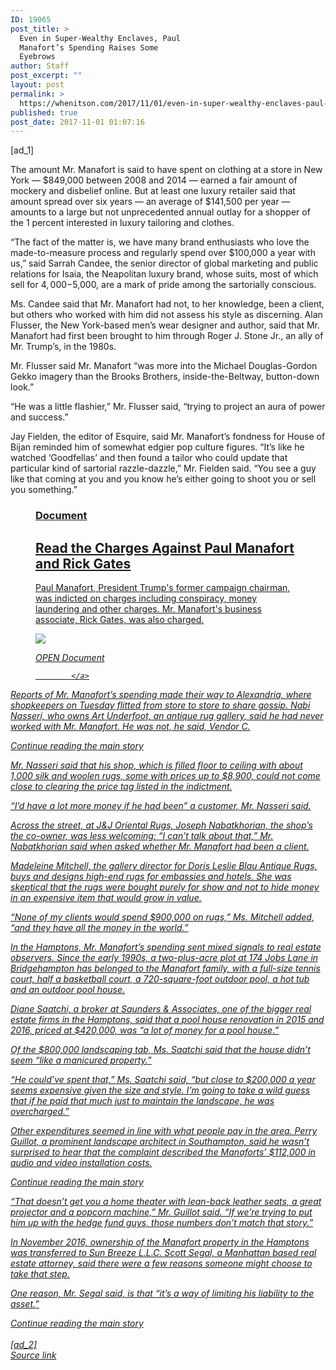 ```yaml
---
ID: 19065
post_title: >
  Even in Super-Wealthy Enclaves, Paul
  Manafort’s Spending Raises Some
  Eyebrows
author: Staff
post_excerpt: ""
layout: post
permalink: >
  https://whenitson.com/2017/11/01/even-in-super-wealthy-enclaves-paul-manaforts-spending-raises-some-eyebrows/
published: true
post_date: 2017-11-01 01:07:16
---
```

 [ad_1]
<br><div>
        <p class="story-body-text story-content" data-para-count="415" data-total-count="2430" id="story-continues-3">The amount Mr. Manafort is said to have spent on clothing at a store in New York — $849,000 between 2008 and 2014 — earned a fair amount of mockery and disbelief online. But at least one luxury retailer said that amount spread over six years — an average of $141,500 per year — amounts to a large but not unprecedented annual outlay for a shopper of the 1 percent interested in luxury tailoring and clothes.</p><p class="story-body-text story-content" data-para-count="375" data-total-count="2805">“The fact of the matter is, we have many brand enthusiasts who love the made-to-measure process and regularly spend over $100,000 a year with us,” said Sarrah Candee, the senior director of global marketing and public relations for Isaia, the Neapolitan luxury brand, whose suits, most of which sell for $4,000-$5,000, are a mark of pride among the sartorially conscious.</p><p class="story-body-text story-content" data-para-count="334" data-total-count="3139">Ms. Candee said that Mr. Manafort had not, to her knowledge, been a client, but others who worked with him did not assess his style as discerning. Alan Flusser, the New York-based men’s wear designer and author, said that Mr. Manafort had first been brought to him through Roger J. Stone Jr., an ally of Mr. Trump’s, in the 1980s.</p><p class="story-body-text story-content" data-para-count="154" data-total-count="3293">Mr. Flusser said Mr. Manafort “was more into the Michael Douglas-Gordon Gekko imagery than the Brooks Brothers, inside-the-Beltway, button-down look.”</p><p class="story-body-text story-content" data-para-count="103" data-total-count="3396">“He was a little flashier,” Mr. Flusser said, “trying to project an aura of power and success.”</p><p class="story-body-text story-content" data-para-count="405" data-total-count="3801">Jay Fielden, the editor of Esquire, said Mr. Manafort’s fondness for House of Bijan reminded him of somewhat edgier pop culture figures. “It’s like he watched ‘Goodfellas’ and then found a tailor who could update that particular kind of sartorial razzle-dazzle,” Mr. Fielden said. “You see a guy like that coming at you and you know he’s either going to shoot you or sell you something.”</p> <figure id="document-paul-manafort-rick-gates-indictment" class="interactive promo  layout-large"><a href="https://www.nytimes.com/interactive/2017/10/30/us/politics/document-paul-manafort-rick-gates-indictment.html">
                <figcaption class="interactive-caption"><h3 class="interactive-kicker">
                Document            </h3>
                        <h2 class="interactive-headline">
                Read the Charges Against Paul Manafort and Rick Gates            </h2>
            <p class="interactive-summary">
                Paul Manafort, President Trump's former campaign chairman, was indicted on charges including conspiracy, money laundering and other charges. Mr. Manafort's business associate, Rick Gates, was also charged.            </p>
        </figcaption><div class="interactive-image-container">
            <div class="interactive-image">
                <img src="https://static01.nyt.com/images/2017/10/30/us/politics/image-paul-manafort-rick-gates-indictment/image-paul-manafort-rick-gates-indictment-master495.gif"/></div>
            <p>
                <i class="icon sprite-icon interactive-overlay-icon"/>
                                <span class="interactive-overlay-text">
                    OPEN Document                </span>
                            </p>
        </div>

            </a>
</figure><p class="story-body-text story-content" data-para-count="277" data-total-count="4078">Reports of Mr. Manafort’s spending made their way to Alexandria, where shopkeepers on Tuesday flitted from store to store to share gossip. Nabi Nasseri, who owns Art Underfoot, an antique rug gallery, said he had never worked with Mr. Manafort. He was not, he said, Vendor C.</p><div id="story-ad-2" class="story-ad ad ad-placeholder nocontent robots-nocontent ">
    
Continue reading the main story
</div>
<p class="story-body-text story-content" data-para-count="207" data-total-count="4285" id="story-continues-4">Mr. Nasseri said that his shop, which is filled floor to ceiling with about 1,000 silk and woolen rugs, some with prices up to $8,900, could not come close to clearing the price tag listed in the indictment.</p><p class="story-body-text story-content" data-para-count="78" data-total-count="4363">“I’d have a lot more money if he had been” a customer, Mr. Nasseri said.</p><p class="story-body-text story-content" data-para-count="214" data-total-count="4577">Across the street, at J&J Oriental Rugs, Joseph Nabatkhorian, the shop’s the co-owner, was less welcoming: “I can’t talk about that,” Mr. Nabatkhorian said when asked whether Mr. Manafort had been a client.</p>

<p class="story-body-text story-content" data-para-count="262" data-total-count="4839">Madeleine Mitchell, the gallery director for Doris Leslie Blau Antique Rugs, buys and designs high-end rugs for embassies and hotels. She was skeptical that the rugs were bought purely for show and not to hide money in an expensive item that would grow in value.</p><p class="story-body-text story-content" data-para-count="122" data-total-count="4961">“None of my clients would spend $900,000 on rugs,” Ms. Mitchell added, “and they have all the money in the world.”</p><p class="story-body-text story-content" data-para-count="327" data-total-count="5288">In the Hamptons, Mr. Manafort’s spending sent mixed signals to real estate observers. Since the early 1990s, a two-plus-acre plot at 174 Jobs Lane in Bridgehampton has belonged to the Manafort family, with a full-size tennis court, half a basketball court, a 720-square-foot outdoor pool, a hot tub and an outdoor pool house.</p><p class="story-body-text story-content" data-para-count="217" data-total-count="5505">Diane Saatchi, a broker at Saunders & Associates, one of the bigger real estate firms in the Hamptons, said that a pool house renovation in 2015 and 2016, priced at $420,000, was “a lot of money for a pool house.”</p><p class="story-body-text story-content" data-para-count="111" data-total-count="5616">Of the $800,000 landscaping tab, Ms. Saatchi said that the house didn’t seem “like a manicured property.”</p><p class="story-body-text story-content" data-para-count="237" data-total-count="5853">“He could’ve spent that,” Ms. Saatchi said, “but close to $200,000 a year seems expensive given the size and style. I’m going to take a wild guess that if he paid that much just to maintain the landscape, he was overcharged.”</p><p class="story-body-text story-content" data-para-count="259" data-total-count="6112">Other expenditures seemed in line with what people pay in the area. Perry Guillot, a prominent landscape architect in Southampton, said he wasn’t surprised to hear that the complaint described the Manaforts’ $112,000 in audio and video installation costs.</p><div id="story-ad-3" class="story-ad ad ad-placeholder nocontent robots-nocontent ">
    
Continue reading the main story
</div>
<p class="story-body-text story-content" data-para-count="236" data-total-count="6348" id="story-continues-5">“That doesn’t get you a home theater with lean-back leather seats, a great projector and a popcorn machine,” Mr. Guillot said. “If we’re trying to put him up with the hedge fund guys, those numbers don’t match that story.”</p><p class="story-body-text story-content" data-para-count="228" data-total-count="6576">In November 2016, ownership of the Manafort property in the Hamptons was transferred to Sun Breeze L.L.C. Scott Segal, a Manhattan based real estate attorney, said there were a few reasons someone might choose to take that step.</p><p class="story-body-text story-content" data-para-count="94" data-total-count="6670">One reason, Mr. Segal said, is that “it’s a way of limiting his liability to the asset.”</p>Continue reading the main story
    </div>
<br>[ad_2]
<br><a href="https://www.nytimes.com/2017/10/31/us/politics/paul-manafort-luxury-shopping.html?partner=rss&#038;emc=rss">Source link </a>